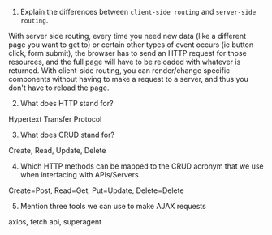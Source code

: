 1.  Explain the differences between `client-side routing` and `server-side routing`.

With server side routing, every time you need new data (like a different page you want to get to) or certain other types of event occurs (ie button click, form submit), the browser has to send an HTTP request for those resources, and the full page will have to be reloaded with whatever is returned. With client-side routing, you can render/change specific components without having to make a request to a server, and thus you don't have to reload the page.

2.  What does HTTP stand for?

Hypertext Transfer Protocol

3.  What does CRUD stand for?

Create, Read, Update, Delete

4.  Which HTTP methods can be mapped to the CRUD acronym that we use when interfacing with APIs/Servers.

Create=Post,
Read=Get,
Put=Update,
Delete=Delete

5.  Mention three tools we can use to make AJAX requests

axios, fetch api, superagent
